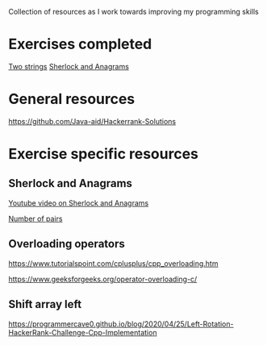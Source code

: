 Collection of resources as I work towards improving my programming skills

# Exercises completed
[Two strings](two-strings.cpp)
[Sherlock and Anagrams](sherlock-and-anagrams.cpp.cpp)

# General resources
https://github.com/Java-aid/Hackerrank-Solutions

# Exercise specific resources

## Sherlock and Anagrams
[Youtube video on Sherlock and Anagrams](https://www.youtube.com/watch?v=3fpSbdzR6Pc)

[Number of pairs](
https://math.stackexchange.com/questions/2214839/exactly-how-does-the-equation-nn-1-2-determine-the-number-of-pairs-of-a-given)

## Overloading operators
https://www.tutorialspoint.com/cplusplus/cpp_overloading.htm

https://www.geeksforgeeks.org/operator-overloading-c/

## Shift array left
https://programmercave0.github.io/blog/2020/04/25/Left-Rotation-HackerRank-Challenge-Cpp-Implementation